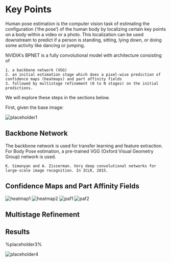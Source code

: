 # Key Points

Human pose estimation is the computer vision task of estimating the configuration (‘the pose’) of the human body by localizing certain key points on a body within a video or a photo. This localization can be used downstream to predict if a person is standing, sitting, lying down, or doing some activity like dancing or jumping.

NVIDIA's BPNET is a fully convolutional model with architecture consisting of

    1. a backbone network (VGG)
    2. an initial estimation stage which does a pixel-wise prediction of confidence maps (heatmaps) and part affinity fields
    3. followed by multistage refinement (0 to N stages) on the initial predictions.

We will explore these steps in the sections below.

First, given the base image:

![placeholder1](%placeholder1%)

## Backbone Network

The backbone network is used for transfer learning and feature extraction. For Body Pose estimation, a pre-trained VGG (Oxford Visual Geometry Group) network is used.

    K. Simonyan and A. Zisserman. Very deep convolutional networks for large-scale image recognition. In ICLR, 2015.

## Confidence Maps and Part Affinity Fields

![heatmap1](%placeholder2a%)
![heatmap2](%placeholder2b%)
![paf1](%placeholder2c%)
![paf2](%placeholder2d%)

## Multistage Refinement

## Results

%placeholder3%

![placeholder4](%placeholder4%)
